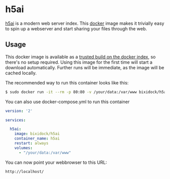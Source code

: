# h5ai

[h5ai](http://larsjung.de/h5ai/) is a modern web server index.
This [docker](https://www.docker.io/) image makes it trivially easy to
spin up a webserver and start sharing your files through the web.

## Usage

This docker image is available as a [trusted build on the docker index](https://hub.docker.com/r/bixidock/h5ai/),
so there's no setup required.
Using this image for the first time will start a download automatically.
Further runs will be immediate, as the image will be cached locally.

The recommended way to run this container looks like this:

```bash
$ sudo docker run -it --rm -p 80:80 -v /your/data:/var/www bixidock/h5ai
```

You can also use docker-compose.yml to run this container


```yaml
version: '2'

services:

  h5ai:
    image: bixidock/h5ai
    container_name: h5ai
    restart: always
    volumes:
      - "/your/data:/var/www"
```

You can now point your webbrowser to this URL:

```
http://localhost/
```
